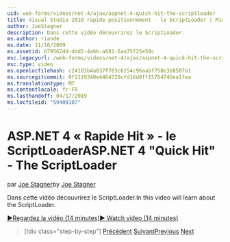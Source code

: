 ```yaml
---
uid: web-forms/videos/net-4/ajax/aspnet-4-quick-hit-the-scriptloader
title: Visual Studio 2010 rapide positionnement - le ScriptLoader | Microsoft Docs
author: JoeStagner
description: Dans cette vidéo découvrirez le ScriptLoader.
ms.author: riande
ms.date: 11/16/2009
ms.assetid: b79562dd-ddd2-4a6b-a681-6aa75f25e59c
msc.legacyurl: /web-forms/videos/net-4/ajax/aspnet-4-quick-hit-the-scriptloader
msc.type: video
ms.openlocfilehash: c24183b4a037f783c6154c96aabf758e3b8587a1
ms.sourcegitcommit: 0f1119340e4464720cfd16d0ff15764746ea1fea
ms.translationtype: MT
ms.contentlocale: fr-FR
ms.lasthandoff: 04/17/2019
ms.locfileid: "59409107"
---
```

# <a name="aspnet-4-quick-hit---the-scriptloader"></a><span data-ttu-id="c5d7b-103">ASP.NET 4 « Rapide Hit » - le ScriptLoader</span><span class="sxs-lookup"><span data-stu-id="c5d7b-103">ASP.NET 4 "Quick Hit" - The ScriptLoader</span></span>

<span data-ttu-id="c5d7b-104">par [Joe Stagner](https://github.com/JoeStagner)</span><span class="sxs-lookup"><span data-stu-id="c5d7b-104">by [Joe Stagner](https://github.com/JoeStagner)</span></span>

<span data-ttu-id="c5d7b-105">Dans cette vidéo découvrirez le ScriptLoader.</span><span class="sxs-lookup"><span data-stu-id="c5d7b-105">In this video will learn about the ScriptLoader.</span></span>

[<span data-ttu-id="c5d7b-106">&#9654;Regardez la vidéo (14 minutes)</span><span class="sxs-lookup"><span data-stu-id="c5d7b-106">&#9654; Watch video (14 minutes)</span></span>](https://channel9.msdn.com/Blogs/ASP-NET-Site-Videos/aspnet-4-quick-hit-the-scriptloader)

> [!div class="step-by-step"]
> <span data-ttu-id="c5d7b-107">[Précédent](aspnet-4-quick-hit-imperative-javascript-syntax-for-microsoft-client-side-controls.md)
> [Suivant](aspnet-4-quick-hit-jquery-syntax-for-microsoft-ajax.md)</span><span class="sxs-lookup"><span data-stu-id="c5d7b-107">[Previous](aspnet-4-quick-hit-imperative-javascript-syntax-for-microsoft-client-side-controls.md)
[Next](aspnet-4-quick-hit-jquery-syntax-for-microsoft-ajax.md)</span></span>
